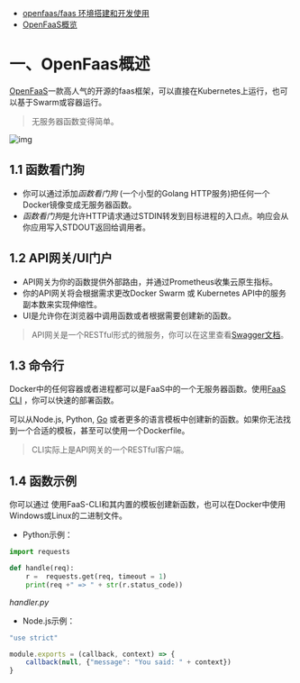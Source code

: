 - [openfaas/faas 环境搭建和开发使用](https://www.jianshu.com/p/7d11d9e8792a)
- [OpenFaaS概览](https://zhuanlan.zhihu.com/p/40641182)

# 一、OpenFaas概述

[OpenFaaS](https://github.com/openfaas/faas)一款高人气的开源的faas框架，可以直接在Kubernetes上运行，也可以基于Swarm或容器运行。

> 无服务器函数变得简单。

![img](https://pic1.zhimg.com/80/v2-a178741a752cb2ad7b135fee42549194_720w.jpg)

## 1.1 函数看门狗

- 你可以通过添加*函数看门狗* (一个小型的Golang HTTP服务)把任何一个Docker镜像变成无服务器函数。
- *函数看门狗*是允许HTTP请求通过STDIN转发到目标进程的入口点。响应会从你应用写入STDOUT返回给调用者。

## 1.2 API网关/UI门户

- API网关为你的函数提供外部路由，并通过Prometheus收集云原生指标。
- 你的API网关将会根据需求更改Docker Swarm 或 Kubernetes API中的服务副本数来实现伸缩性。
- UI是允许你在浏览器中调用函数或者根据需要创建新的函数。

> API网关是一个RESTful形式的微服务，你可以在这里查看[Swagger文档](https://link.zhihu.com/?target=https%3A//github.com/openfaas/faas/tree/master/api-docs)。

## 1.3 命令行

Docker中的任何容器或者进程都可以是FaaS中的一个无服务器函数。使用[FaaS CLI](https://link.zhihu.com/?target=http%3A//github.com/openfaas/faas-cli) ，你可以快速的部署函数。

可以从Node.js, Python, [Go](https://link.zhihu.com/?target=https%3A//blog.alexellis.io/serverless-golang-with-openfaas/) 或者更多的语言模板中创建新的函数。如果你无法找到一个合适的模板，甚至可以使用一个Dockerfile。

> CLI实际上是API网关的一个RESTful客户端。

## 1.4 函数示例

你可以通过 使用FaaS-CLI和其内置的模板创建新函数，也可以在Docker中使用Windows或Linux的二进制文件。

- Python示例：

```python
import requests

def handle(req):
    r =  requests.get(req, timeout = 1)
    print(req +" => " + str(r.status_code))
```

*handler.py*

- Node.js示例：

```js
"use strict"

module.exports = (callback, context) => {
    callback(null, {"message": "You said: " + context})
}
```
